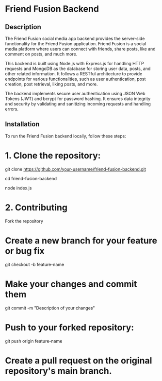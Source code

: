 # Friend Fusion Backend

## Description

The Friend Fusion social media app backend provides the server-side functionality for the Friend Fusion application. Friend Fusion is a social media platform where users can connect with friends, share posts, like and comment on posts, and much more.

This backend is built using Node.js with Express.js for handling HTTP requests and MongoDB as the database for storing user data, posts, and other related information. It follows a RESTful architecture to provide endpoints for various functionalities, such as user authentication, post creation, post retrieval, liking posts, and more.

The backend implements secure user authentication using JSON Web Tokens (JWT) and bcrypt for password hashing. It ensures data integrity and security by validating and sanitizing incoming requests and  handling errors.


## Installation

To run the Friend Fusion backend locally, follow these steps:

# 1. Clone the repository:

   git clone https://github.com/your-username/friend-fusion-backend.git
   
   cd friend-fusion-backend
   
   node index.js



# 2. Contributing
   Fork the repository
   
  # Create a new branch for your feature or bug fix
   
   git checkout -b feature-name
   
  # Make your changes and commit them
   
   git commit -m "Description of your changes"

  # Push to your forked repository:
   
   git push origin feature-name
   
 # Create a pull request on the original repository's main branch.
